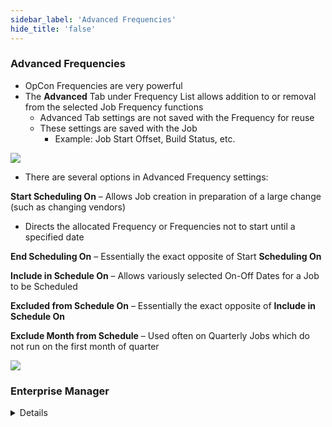 ```yaml
---
sidebar_label: 'Advanced Frequencies'
hide_title: 'false'
---
```


<head>
  <meta name="robots" content="noindex, nofollow" />
</head>

### Advanced Frequencies

* OpCon Frequencies are very powerful
* The **Advanced** Tab under Frequency List allows addition to or removal from the selected Job Frequency functions
    * Advanced Tab settings are not saved with the Frequency for reuse
    * These settings are saved with the Job
        * Example: Job Start Offset, Build Status, etc.

![](../static/imgadvanced/frequency_advanced_optionbar_sm.png)  

* There are several options in Advanced Frequency settings:

**Start Scheduling On** – Allows Job creation in preparation of a large change (such as changing vendors)
- Directs the allocated Frequency or Frequencies not to start until a specified date

**End Scheduling On** – Essentially the exact opposite of Start **Scheduling On**

**Include in Schedule On** – Allows variously selected On-Off Dates for a Job to be Scheduled  

**Excluded from Schedule On** – Essentially the exact opposite of **Include in Schedule On**  

**Exclude Month from Schedule** – Used often on Quarterly Jobs which do not run on the first month of quarter

![](../static/imgadvanced/advanced_frequency_options_sm.png)


### Enterprise Manager

<details>

* OpCon Frequencies are very powerful
* The **Advanced** Tab under Frequency List allows addition to or removal from the selected Job Frequency functions
    * Advanced Tab settings are not saved with the Frequency for reuse
    * These settings are saved with the Job
        * Example: Job Start Offset, Build Status, etc.

![](../static/imgadvanced/AdvancedFrequencyTab.png)

* There are several options in Advanced Frequency settings:

* **Start Scheduling On** – Allows Job creation in preparation of a large change (such as changing vendors)
    - Directs the allocated Frequency or Frequencies not to start until a specified date

* **End Scheduling On** – Essentially the exact opposite of Start **Scheduling On**

![](../static/imgadvanced/AdvancedStartEnd.png)

**Include in Schedule On** – Allows variously selected On-Off Dates for a Job to be Scheduled 

**Excluded from Schedule On** – Essentially the exact opposite of **Include in Schedule On**  

**Exclude Month from Schedule** – Used often on Quarterly Jobs which do not run on the first month of quarter

![](../static/imgadvanced/AdvIncludeSchedule.png)

</details>